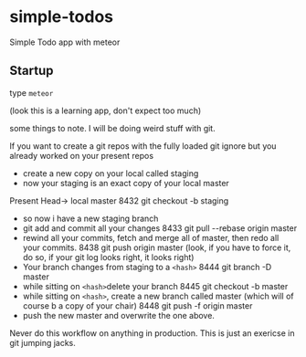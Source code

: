 # simple-todos
Simple Todo app with meteor


## Startup
type `meteor`

(look this is a learning app, don't expect too much)

some things to note. I will be doing weird stuff with git.

If you want to create a git repos with the fully loaded git ignore but you already worked on your present repos
* create a new copy on your local called staging
* now your staging is an exact copy of your local master

Present Head-> local master
 8432  git checkout -b staging
  * so now i have a new staging branch
  * git add and commit all your changes
 8433  git pull --rebase origin master
  * rewind all your commits, fetch and merge all of master, then redo all your commits.
 8438  git push origin master (look, if you have to force it, do so, if your git log looks right, it looks right)
  * Your branch changes from staging to a `<hash>`
 8444  git branch -D  master
  * while sitting on `<hash>`delete your branch 
 8445  git checkout -b master
  * while sitting on `<hash>`, create a new branch called master (which will of course b a copy of your chair)
 8448  git push -f origin master
  * push the new master and overwrite the one above.

Never do this workflow on anything in production. This is just an exericse in git jumping jacks.